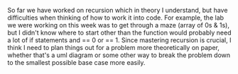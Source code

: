 So far we have worked on recursion which in theory I understand, but have difficulties when thinking of how to work it into code. For example, the lab we were working on this week was to get through a maze (array of 0s & 1s), but I didn't know where to start other than the function would probably need a lot of if statements and == 0 or == 1. Since mastering recursion is crucial, I think I need to plan things out for a problem more theoretically on paper, whether that's a uml diagram or some other way to break the problem down to the smallest possible base case more easily.
